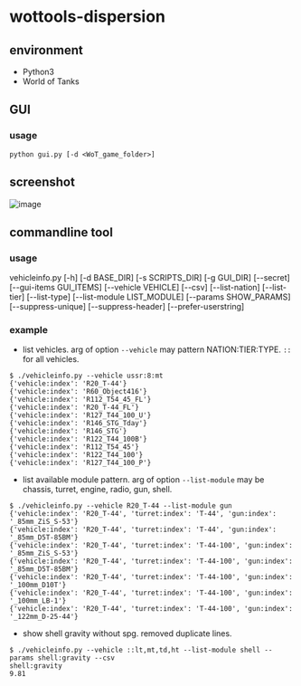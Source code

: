 # wottools-dispersion
## environment
+ Python3
+ World of Tanks

## GUI
### usage

`python gui.py [-d <WoT_game_folder>]`

## screenshot
![image](https://user-images.githubusercontent.com/11075065/36062614-3dbf6e8e-0eb3-11e8-97bc-133baef1d1df.png)

## commandline tool
### usage

vehicleinfo.py [-h] [-d BASE_DIR] [-s SCRIPTS_DIR] [-g GUI_DIR]
                      [--secret] [--gui-items GUI_ITEMS] [--vehicle VEHICLE]
                      [--csv] [--list-nation] [--list-tier] [--list-type]
                      [--list-module LIST_MODULE] [--params SHOW_PARAMS]
                      [--suppress-unique] [--suppress-header]
                      [--prefer-userstring]

### example

+ list vehicles.  arg of option `--vehicle` may pattern NATION:TIER:TYPE.
`::` for all vehicles.

```
$ ./vehicleinfo.py --vehicle ussr:8:mt
{'vehicle:index': 'R20_T-44'}
{'vehicle:index': 'R60_Object416'}
{'vehicle:index': 'R112_T54_45_FL'}
{'vehicle:index': 'R20_T-44_FL'}
{'vehicle:index': 'R127_T44_100_U'}
{'vehicle:index': 'R146_STG_Tday'}
{'vehicle:index': 'R146_STG'}
{'vehicle:index': 'R122_T44_100B'}
{'vehicle:index': 'R112_T54_45'}
{'vehicle:index': 'R122_T44_100'}
{'vehicle:index': 'R127_T44_100_P'}
```

+ list available module pattern.  arg of option `--list-module` may be chassis, turret, engine, radio, gun, shell.

```
$ ./vehicleinfo.py --vehicle R20_T-44 --list-module gun
{'vehicle:index': 'R20_T-44', 'turret:index': 'T-44', 'gun:index': '_85mm_ZiS_S-53'}
{'vehicle:index': 'R20_T-44', 'turret:index': 'T-44', 'gun:index': '_85mm_D5T-85BM'}
{'vehicle:index': 'R20_T-44', 'turret:index': 'T-44-100', 'gun:index': '_85mm_ZiS_S-53'}
{'vehicle:index': 'R20_T-44', 'turret:index': 'T-44-100', 'gun:index': '_85mm_D5T-85BM'}
{'vehicle:index': 'R20_T-44', 'turret:index': 'T-44-100', 'gun:index': '_100mm_D10T'}
{'vehicle:index': 'R20_T-44', 'turret:index': 'T-44-100', 'gun:index': '_100mm_LB-1'}
{'vehicle:index': 'R20_T-44', 'turret:index': 'T-44-100', 'gun:index': '_122mm_D-25-44'}
```

+ show shell gravity without spg.  removed duplicate lines.

```
$ ./vehicleinfo.py --vehicle ::lt,mt,td,ht --list-module shell --params shell:gravity --csv
shell:gravity
9.81
```
